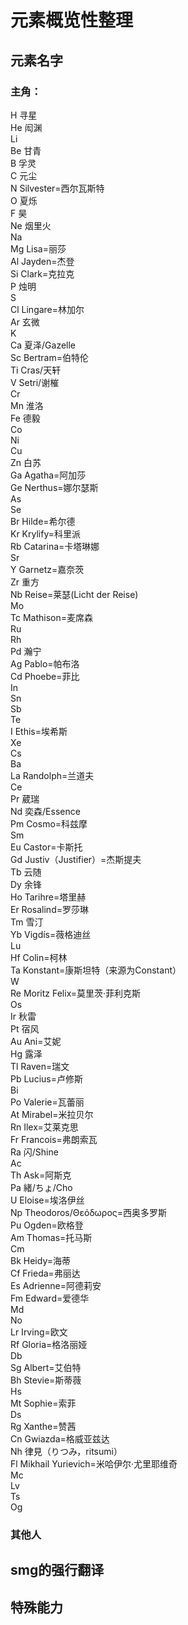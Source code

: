 # 元素概览性整理
## 元素名字
### 主角：
H 寻星<br/>
He 闳渊<br/>
Li <br/>
Be 甘青<br/>
B 孚灵<br/>
C 元尘<br/>
N Silvester=西尔瓦斯特<br/>
O 夏烁<br/>
F 昊<br/>
Ne 烟里火<br/>
Na <br/>
Mg Lisa=丽莎<br/>
Al Jayden=杰登<br/>
Si Clark=克拉克<br/>
P 烛明<br/>
S <br/>
Cl Lingare=林加尔<br/>
Ar 玄微<br/>
K <br/>
Ca 夏泽/Gazelle<br/>
Sc Bertram=伯特伦<br/>
Ti Cras/天轩<br/>
V Setri/谢槯<br/>
Cr <br/>
Mn 淮洛<br/>
Fe 德毅<br/>
Co <br/>
Ni <br/>
Cu <br/>
Zn 白苏<br/>
Ga Agatha=阿加莎<br/>
Ge Nerthus=娜尔瑟斯<br/>
As <br/>
Se <br/>
Br Hilde=希尔德<br/>
Kr Krylify=科里派<br/>
Rb Catarina=卡塔琳娜<br/>
Sr <br/>
Y Garnetz=嘉奈茨<br/>
Zr 重方<br/>
Nb Reise=莱瑟(Licht der Reise)<br/>
Mo <br/>
Tc Mathison=麦席森<br/>
Ru <br/>
Rh <br/>
Pd 瀚宁<br/>
Ag Pablo=帕布洛<br/>
Cd Phoebe=菲比<br/>
In <br/>
Sn <br/>
Sb <br/>
Te <br/>
I Ethis=埃希斯<br/>
Xe<br/>
Cs<br/>
Ba<br/>
La Randolph=兰道夫<br/>
Ce <br/>
Pr 葳瑞<br/>
Nd 奕森/Essence<br/>
Pm Cosmo=科兹摩<br/>
Sm <br/>
Eu Castor=卡斯托<br/>
Gd Justiv（Justifier）=杰斯提夫<br/>
Tb 云随<br/>
Dy 余锋<br/>
Ho Tarihre=塔里赫<br/>
Er Rosalind=罗莎琳<br/>
Tm 雪汀<br/>
Yb Vigdís=薇格迪丝<br/>
Lu <br/>
Hf Colin=柯林<br/>
Ta Konstant=康斯坦特（来源为Constant）<br/>
W <br/>
Re Moritz Felix=莫里茨·菲利克斯<br/>
Os <br/>
Ir 秋雷<br/>
Pt 宿风<br/>
Au Ani=艾妮<br/>
Hg 露泽<br/>
Tl Raven=瑞文<br/>
Pb Lucius=卢修斯<br/>
Bi <br/>
Po Valerie=瓦蕾丽<br/>
At Mirabel=米拉贝尔<br/>
Rn Ilex=艾莱克思<br/>
Fr Francois=弗朗索瓦<br/>
Ra 闪/Shine<br/>
Ac <br/>
Th Ask=阿斯克<br/>
Pa 緒/ちょ/Cho<br/>
U Eloise=埃洛伊丝<br/>
Np Theodoros/Θεόδωρος=西奥多罗斯<br/>
Pu Ogden=欧格登<br/>
Am Thomas=托马斯<br/>
Cm <br/>
Bk Heidy=海蒂<br/>
Cf Frieda=弗丽达<br/>
Es Adrienne=阿德莉安<br/>
Fm Edward=爱德华<br/>
Md <br/>
No <br/>
Lr Irving=欧文<br/>
Rf Gloria=格洛丽娅<br/>
Db <br/>
Sg Albert=艾伯特<br/>
Bh Stevie=斯蒂薇<br/>
Hs<br/>
Mt Sophie=索菲<br/>
Ds <br/>
Rg Xanthe=赞茜<br/>
Cn Gwiazda=格威亚兹达<br/>
Nh 律見（りつみ，ritsumi）<br/>
Fl Mikhail Yurievich=米哈伊尔·尤里耶维奇<br/>
Mc <br/>
Lv <br/>
Ts <br/>
Og <br/>
### 其他人
## smg的强行翻译
## 特殊能力

